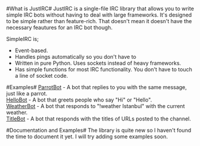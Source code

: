 #What is JustIRC#
JustIRC is a single-file IRC library that allows you to write simple IRC bots without having to deal with large frameworks. It's designed to be simple rather than feature-rich. That doesn't mean it doesn't have the necessary feautures for an IRC bot though.

SimpleIRC is;

* Event-based.
* Handles pings automatically so you don't have to
* Written in pure Python. Uses sockets instead of heavy frameworks.
* Has simple functions for most IRC functionality. You don't have to touch a line of socket code.

#Examples#
[ParrotBot](examples/parrotbot.py) - A bot that replies to you with the same message, just like a parrot.  
[HelloBot](examples/hellobot.py) - A bot that greets people who say "Hi" or "Hello".  
[WeatherBot](examples/weatherbot.py) - A bot that responds to "!weather Istanbul" with the current weather.  
[TitleBot](examples/titlebot.py) - A bot that responds with the titles of URLs posted to the channel.

#Documentation and Examples#
The library is quite new so I haven't found the time to document it yet. I will try adding some examples soon.
